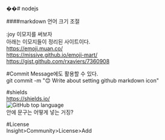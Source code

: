 ��# nodejs

####markdown 언어 크기 조절


:joy 이모지를 써보자  
아래는 이모지들이 정리된 사이트이다.  
https://emoji.muan.co/  
https://missive.github.io/emoji-mart/  
https://gist.github.com/rxaviers/7360908  


#Commit Message에도 활용할 수 있다.  
git commit -m ":blush: Write about setting github markdown icon"


#shields  
https://shields.io/  
![GitHub top language](https://img.shields.io/github/languages/top/badges/nodejs?logoColor=yellow&style=for-the-badge)  
안에 문구는 어떻게 넣는 거징?  


#License  
Insight>Community>License>Add  


